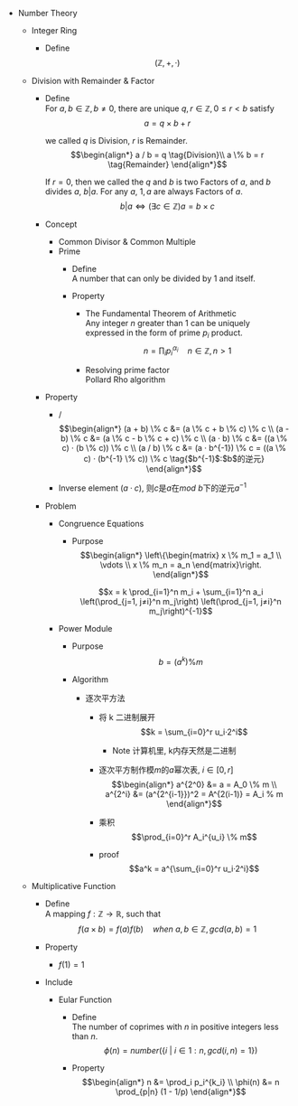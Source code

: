 * Number Theory
  * Integer Ring
    - Define
      $$(\mathbb Z, +, ·)$$

  * Division with Remainder & Factor
    - Define    
      For $a,b \in \mathbb Z, b \neq 0$, there are unique $q,r\in \mathbb Z, 0 ≤ r < b$ satisfy
      $$a = q \times b + r$$

      we called $q$ is Division, $r$ is Remainder.
      $$\begin{align*}
        a / b = q  \tag{Division}\\
        a \% b = r  \tag{Remainder}
      \end{align*}$$

      If $r = 0$, then we called the $q$ and $b$ is two Factors of $a$, and $b$ divides $a$, $b | a$. For any $a$, $1, a$ are always Factors of $a$.
      $$b | a \Leftrightarrow (\exists c \in \mathbb Z) a = b \times c$$

    - Concept
      * Common Divisor & Common Multiple
      * Prime
        - Define  
          A number that can only be divided by $1$ and itself.

        - Property
          -  The Fundamental Theorem of Arithmetic  
            Any integer $n$ greater than $1$ can be uniquely expressed in the form of prime $p_i$ product.   
            $$n = \prod_i p_i^{\alpha_i} \quad n \in \mathbb Z, n > 1$$

          - Resolving prime factor  
            Pollard Rho algorithm

    - Property  
      - /
        $$\begin{align*}
          (a + b) \% c &= (a \% c + b \% c) \% c  \\
          (a - b) \% c &= (a \% c - b \% c + c) \% c  \\
          (a · b) \% c &= ((a \% c) · (b \% c)) \% c  \\
          (a / b) \% c &= (a · b^{-1}) \% c = ((a \% c) · (b^{-1} \% c)) \% c  \tag{$b^{-1}$:$b$的逆元}
        \end{align*}$$

      - Inverse element
        $(a · c) % b = 1$, 则$c$是$a$在$mod\ b$下的逆元$a^{-1}$

    - Problem
      * Congruence Equations
        - Purpose
          $$\begin{align*}
            \left\{\begin{matrix} x \% m_1 = a_1 \\ \vdots \\ x \% m_n = a_n \end{matrix}\right.
          \end{align*}$$

          $$x = k \prod_{i=1}^n m_i + \sum_{i=1}^n a_i \left(\prod_{j=1, j≠i}^n m_j\right) \left(\prod_{j=1, j≠i}^n m_j\right)^{-1}$$

      * Power Module
        - Purpose
          $$b = (a^k) \% m$$

        - Algorithm
          - 逐次平方法
            - 将 k 二进制展开
              $$k = \sum_{i=0}^r u_i·2^i$$

              - Note
                计算机里, k内存天然是二进制

            - 逐次平方制作模$m$的$a$幂次表, $i\in[0,r]$
              $$\begin{align*}
                a^{2^0} &= a = A_0 \% m  \\
                a^{2^i} &= (a^{2^{i-1}})^2 = A^{2(i-1)} = A_i % m
              \end{align*}$$

            - 乘积
              $$\prod_{i=0}^r A_i^{u_i} \% m$$
            
            - proof
              $$a^k = a^{\sum_{i=0}^r u_i·2^i}$$

  * Multiplicative Function
    - Define  
      A mapping $f: \mathbb Z \to \mathbb R$, such that
      $$f(a \times b) = f(a) f(b) \quad when\ a, b \in \mathbb Z, gcd(a, b) = 1$$

    - Property
      - $f(1) = 1$

    - Include
      * Eular Function
        - Define  
          The number of coprimes with $n$ in positive integers less than $n$.
          $$\phi(n) = number(\{i\ |\ i \in 1:n, gcd(i, n) = 1\})$$

        - Property
          $$\begin{align*}
            n &= \prod_i p_i^{k_i}  \\
            \phi(n) &= n \prod_{p|n} (1 - 1/p)  
          \end{align*}$$
